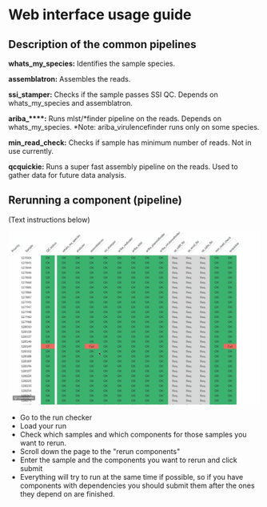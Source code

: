 # Web interface usage guide

## Description of the common pipelines

**whats_my_species:** Identifies the sample species.

**assemblatron:** Assembles the reads.

**ssi_stamper:** Checks if the sample passes SSI QC. Depends on
whats_my_species and assemblatron.

**ariba_****:** Runs mlst/*finder pipeline on the reads.
Depends on whats_my_species. *Note: ariba_virulencefinder runs only on some
species.

**min_read_check:** Checks if sample has minimum number of reads.
Not in use currently.

**qcquickie:** Runs a super fast assembly pipeline on the reads. Used to gather
data for future data analysis.

## Rerunning a component (pipeline)

(Text instructions below)

![gif reruning a component](docs/_media/rerunning_component.gif)

- Go to the run checker
- Load your run
- Check which samples and which components for those samples you want to rerun.
- Scroll down the page to the "rerun components"
- Enter the sample and the components you want to rerun and click submit
- Everything will try to run at the same time if possible, so if you have 
  components with dependencies you should submit them after the ones they
  depend on are finished.